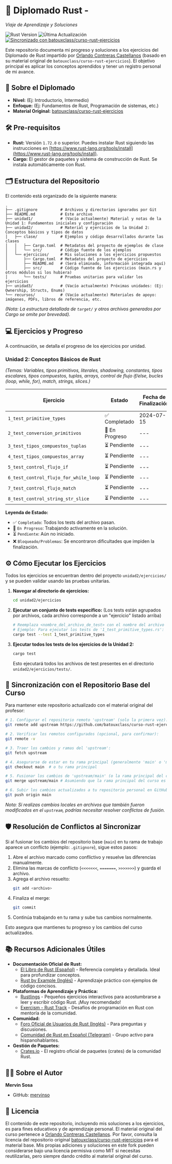 # 🦀 Diplomado Rust - 
*Viaje de Aprendizaje y Soluciones*

![Rust Version](https://img.shields.io/badge/rust-1.72.0%2B-orange)
![Última Actualización](https://img.shields.io/github/last-commit/mervinso/curso-rust-ejercicios/main)
[![Sincronizado con batouxclass/curso-rust-ejercicios](https://img.shields.io/badge/Sincronizado%20con-batouxclass%2Fcurso--rust--ejercicios-brightgreen)](https://github.com/batouxclass/curso-rust-ejercicios)

Este repositorio documenta mi progreso y soluciones a los ejercicios del Diplomado de Rust impartido por [Orlando Contreras Castellanos](https://github.com/batouxclass) (basado en su material original de `batouxclass/curso-rust-ejercicios`). El objetivo principal es aplicar los conceptos aprendidos y tener un registro personal de mi avance.

## 🚀 Sobre el Diplomado
<!-- Completa esta sección con detalles específicos del diplomado -->
*   **Nivel:** (Ej: Introductorio, Intermedio) 
*   **Enfoque:** (Ej: Fundamentos de Rust, Programación de sistemas, etc.)
*   **Material Original:** [batouxclass/curso-rust-ejercicios](https://github.com/batouxclass/curso-rust-ejercicios)

## 🛠️ Pre-requisitos

*   **Rust:** Versión `1.72.0` o superior. Puedes instalar Rust siguiendo las instrucciones en [https://www.rust-lang.org/tools/install](https://www.rust-lang.org/tools/install).
*   **Cargo:** El gestor de paquetes y sistema de construcción de Rust. Se instala automáticamente con Rust.

## 🗂️ Estructura del Repositorio

El contenido está organizado de la siguiente manera:

```text
.
├── .gitignore          # Archivos y directorios ignorados por Git
├── README.md           # Este archivo
├── unidad1/            # (Vacío actualmente) Material y notas de la Unidad 1: Fundamentos iniciales y configuración
├── unidad2/            # Material y ejercicios de la Unidad 2: Conceptos básicos y tipos de datos
│   ├── clase/          # Ejemplos y código desarrollados durante las clases
│   │   ├── Cargo.toml  # Metadatos del proyecto de ejemplos de clase
│   │   └── src/        # Código fuente de los ejemplos
│   └── ejercicios/     # Mis soluciones a los ejercicios propuestos
│       ├── Cargo.toml  # Metadatos del proyecto de ejercicios
│       ├── README.md   # (Será eliminado, información integrada aquí)
│       ├── src/        # Código fuente de los ejercicios (main.rs y otros módulos si los hubiera)
│       └── tests/      # Pruebas unitarias para validar los ejercicios
├── unidad3/            # (Vacío actualmente) Próximas unidades: (Ej: Ownership, Structs, Enums)
└── recursos/           # (Vacío actualmente) Materiales de apoyo: imágenes, PDFs, libros de referencia, etc.
```
*(Nota: La estructura detallada de `target/` y otros archivos generados por Cargo se omite por brevedad).*

## 💻 Ejercicios y Progreso

A continuación, se detalla el progreso de los ejercicios por unidad.

### Unidad 2: Conceptos Básicos de Rust
*(Temas: Variables, tipos primitivos, literales, shadowing, constantes, tipos escalares, tipos compuestos, tuplas, arrays, control de flujo if/else, bucles (loop, while, for), match, strings, slices.)*

| Ejercicio                                 | Estado         | Fecha de Finalización | Solución / Evidencia                                                      |
| ----------------------------------------- | -------------- | --------------------- | ------------------------------------------------------------------------- |
| `1_test_primitive_types`                  | ✅ Completado  | 2024-07-15            | [Ver tests](unidad2/ejercicios/tests/1_test_primitive_types.rs)           |
| `2_test_conversion_primitivos`            | 🚧 En Progreso | ---                   | [Ver tests](unidad2/ejercicios/tests/2_test_conversion_primitivos.rs)     |
| `3_test_tipos_compuestos_tuplas`          | ⏳ Pendiente   | ---                   | [Ver tests](unidad2/ejercicios/tests/3_test_tipos_compuestos_tuplas.rs)   |
| `4_test_tipos_compuestos_array`           | ⏳ Pendiente   | ---                   | [Ver tests](unidad2/ejercicios/tests/4_test_tipos_compuestos_array.rs)    |
| `5_test_control_flujo_if`                 | ⏳ Pendiente   | ---                   | [Ver tests](unidad2/ejercicios/tests/5_test_control_flujo_if.rs)        |
| `6_test_control_flujo_for_while_loop`   | ⏳ Pendiente   | ---                   | [Ver tests](unidad2/ejercicios/tests/6_test_control_flujo_for_while_loop.rs)|
| `7_test_control_flujo_match`              | ⏳ Pendiente   | ---                   | [Ver tests](unidad2/ejercicios/tests/7_test_control_flujo_match.rs)     |
| `8_test_control_string_str_slice`         | ⏳ Pendiente   | ---                   | [Ver tests](unidad2/ejercicios/tests/8_test_control_string_str_slice.rs)|

**Leyenda de Estado:**
*   ✅ `Completado`: Todos los tests del archivo pasan.
*   🚧 `En Progreso`: Trabajando activamente en la solución.
*   ⏳ `Pendiente`: Aún no iniciado.
*   ❌ `Bloqueado/Problemas`: Se encontraron dificultades que impiden la finalización.

## ⚙️ Cómo Ejecutar los Ejercicios

Todos los ejercicios se encuentran dentro del proyecto `unidad2/ejercicios/` y se pueden validar usando las pruebas unitarias.

1.  **Navegar al directorio de ejercicios:**
    ```bash
    cd unidad2/ejercicios
    ```

2.  **Ejecutar un conjunto de tests específico:**
    (Los tests están agrupados por archivos, cada archivo corresponde a un "ejercicio" listado arriba)
    ```bash
    # Reemplaza <nombre_del_archivo_de_test> con el nombre del archivo sin la extensión .rs
    # Ejemplo: Para ejecutar los tests de '1_test_primitive_types.rs':
    cargo test --test 1_test_primitive_types
    ```

3.  **Ejecutar todos los tests de los ejercicios de la Unidad 2:**
    ```bash
    cargo test
    ```
    Esto ejecutará todos los archivos de test presentes en el directorio `unidad2/ejercicios/tests/`.

## 🔄 Sincronización con el Repositorio Base del Curso

Para mantener este repositorio actualizado con el material original del profesor:

```bash
# 1. Configurar el repositorio remoto 'upstream' (solo la primera vez):
git remote add upstream https://github.com/batouxclass/curso-rust-ejercicios.git

# 2. Verificar los remotos configurados (opcional, para confirmar):
git remote -v

# 3. Traer los cambios y ramas del 'upstream':
git fetch upstream

# 4. Asegurarse de estar en tu rama principal (generalmente 'main' o 'master'):
git checkout main  # o tu rama principal

# 5. Fusionar los cambios de 'upstream/main' (o la rama principal del curso) en tu rama local 'main':
git merge upstream/main # Asumiendo que la rama principal del curso es 'main'

# 6. Subir los cambios actualizados a tu repositorio personal en GitHub:
git push origin main
```
*Nota: Si realizas cambios locales en archivos que también fueron modificados en el `upstream`, podrías necesitar resolver conflictos de fusión.*

## 🛡️ Resolución de Conflictos al Sincronizar

Si al fusionar los cambios del repositorio base (`main`) en tu rama de trabajo aparece un conflicto (ejemplo: `.gitignore`), sigue estos pasos:

1. Abre el archivo marcado como conflictivo y resuelve las diferencias manualmente.
2. Elimina las marcas de conflicto (`<<<<<<<`, `=======`, `>>>>>>>`) y guarda el archivo.
3. Agrega el archivo resuelto:
    ```bash
    git add <archivo>
    ```
4. Finaliza el merge:
    ```bash
    git commit
    ```
5. Continúa trabajando en tu rama y sube tus cambios normalmente.

Esto asegura que mantienes tu progreso y los cambios del curso actualizados.

## 📚 Recursos Adicionales Útiles

*   **Documentación Oficial de Rust:**
    *   [El Libro de Rust (Español)](https://google.github.io/comprehensive-rust/es/index.html) - Referencia completa y detallada. Ideal para profundizar conceptos.
    *   [Rust by Example (Inglés)](https://doc.rust-lang.org/rust-by-example/) - Aprendizaje práctico con ejemplos de código concisos.
*   **Plataformas de Aprendizaje y Práctica:**
    *   [Rustlings](https://github.com/rust-lang/rustlings) - Pequeños ejercicios interactivos para acostumbrarse a leer y escribir código Rust. ¡Muy recomendado!
    *   [Exercism - Rust Track](https://exercism.org/tracks/rust) - Desafíos de programación en Rust con mentoría de la comunidad.
*   **Comunidad:**
    *   [Foro Oficial de Usuarios de Rust (Inglés)](https://users.rust-lang.org/) - Para preguntas y discusiones.
    *   [Comunidad de Rust en Español (Telegram)](https://t.me/rust_es) - Grupo activo para hispanohablantes.
*   **Gestión de Paquetes:**
    *   [Crates.io](https://crates.io/) - El registro oficial de paquetes (crates) de la comunidad Rust.

## 👨‍💻 Sobre el Autor

**Mervin Sosa**
*   GitHub: [mervinso](https://github.com/mervinso)
<!-- *   (Opcional: LinkedIn, Twitter, etc.) -->

## 📄 Licencia

El contenido de este repositorio, incluyendo mis soluciones a los ejercicios, es para fines educativos y de aprendizaje personal. El material original del curso pertenece a [Orlando Contreras Castellanos](https://github.com/batouxclass).
Por favor, consulta la licencia del repositorio original [batouxclass/curso-rust-ejercicios](https://github.com/batouxclass/curso-rust-ejercicios) para el material base.
Mis propias adiciones y soluciones en este fork pueden considerarse bajo una licencia permisiva como MIT si necesitas reutilizarlas, pero siempre dando crédito al material original del curso.
